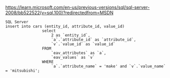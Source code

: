 https://learn.microsoft.com/en-us/previous-versions/sql/sql-server-2008/bb522522(v=sql.100)?redirectedfrom=MSDN

```
SQL Server
insert into cars (entity_id, attribute_id, value_id) 
				select 
					2 as `entity_id`,
					`a`.`attribute_id` as `attribute_id`, 
					`v`.`value_id` as `value_id` 
				FROM 
					`eav_attributes` as `a`, 
					`eav_values` as `v` 
				WHERE 
					`a`.`attribute_name` = 'make' and `v`.`value_name` = 'mitsubishi';
```